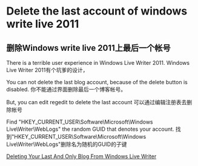 Delete the last account of windows write live 2011
===================================================

删除Windows write live 2011上最后一个帐号
------------------------------------------


There is a terrible user experience in Windows Live Writer 2011.
Windows Live Writer 2011有个坑爹的设计，


You can not delete the last blog account, because of the delete button is disabled.
你不能通过界面删除最后一个博客帐号。


But, you can edit regedit to delete the last account
可以通过编辑注册表去删除帐号


Find "HKEY\_CURRENT\_USER\Software\Microsoft\Windows Live\Writer\WebLogs" the random GUID that denotes your account.
找到"HKEY\_CURRENT\_USER\Software\Microsoft\Windows Live\Writer\WebLogs"删除名为随机的GUID的子键


[Deleting Your Last And Only Blog From Windows Live Writer](http://www.thousandtyone.com/codepersona/DeletingYourLastAndOnlyBlogFromWindowsLiveWriter.aspx)
